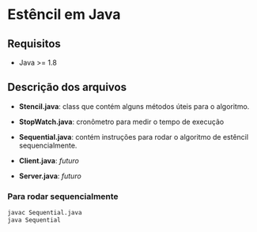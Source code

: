 # Estêncil em Java

## Requisitos

- Java >= 1.8

## Descrição dos arquivos

- **Stencil.java**: class que contém alguns métodos úteis para o algoritmo.

- **StopWatch.java**: cronômetro para medir o tempo de execução

- **Sequential.java**: contém instruções para rodar o algoritmo de estêncil sequencialmente.

- **Client.java**: *futuro*

- **Server.java**: *futuro*

### Para rodar sequencialmente

```sh
javac Sequential.java
java Sequential
```
